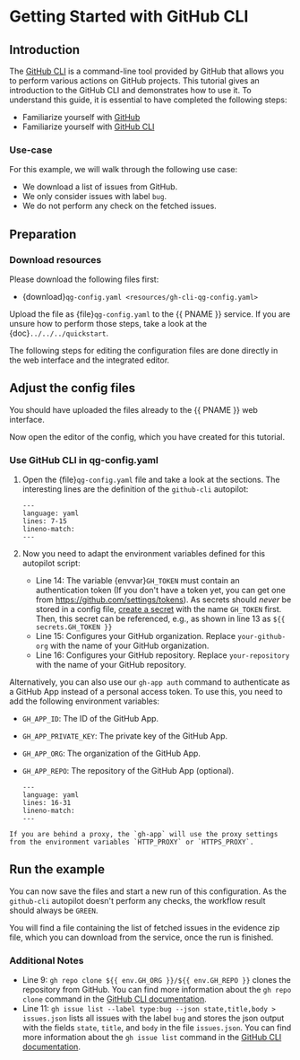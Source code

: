 <!--
SPDX-FileCopyrightText: 2024 grow platform GmbH

SPDX-License-Identifier: MIT
-->

# Getting Started with GitHub CLI

## Introduction

The [GitHub CLI](https://cli.github.com/) is a command-line tool provided by GitHub that allows you to perform various actions on GitHub projects. This tutorial gives an introduction to the GitHub CLI and demonstrates how to use it. To understand this guide, it is essential to have completed the following steps:

- Familiarize yourself with [GitHub](https://docs.github.com)
- Familiarize yourself with [GitHub CLI](https://cli.github.com/)

### Use-case

For this example, we will walk through the following use case:

- We download a list of issues from GitHub.
- We only consider issues with label `bug`.
- We do not perform any check on the fetched issues.

## Preparation

### Download resources

Please download the following files first:

- {download}`qg-config.yaml <resources/gh-cli-qg-config.yaml>`

Upload the file as {file}`qg-config.yaml` to the {{ PNAME }} service. If you are unsure
how to perform those steps, take a look at the {doc}`../../../quickstart`.

The following steps for editing the configuration files are done directly in the
web interface and the integrated editor.

## Adjust the config files

You should have uploaded the files already to the {{ PNAME }} web interface.

Now open the editor of the config, which you have created for this tutorial.

### Use GitHub CLI in qg-config.yaml

1. Open the {file}`qg-config.yaml` file and take a look at the sections.
   The interesting lines are the definition of the `github-cli` autopilot:

   ```{literalinclude} resources/gh-cli-qg-config.yaml
   ---
   language: yaml
   lines: 7-15
   lineno-match:
   ---
   ```

2. Now you need to adapt the environment variables defined for this autopilot script:
   - Line 14: The variable {envvar}`GH_TOKEN` must contain an
     authentication token (If you don't have a token yet, you can get one from
     <https://github.com/settings/tokens>).
     As secrets should _never_ be stored in a config file, [create a secret](../../../core/secrets/how-to-add-secrets.md) with the name `GH_TOKEN` first.
     Then, this secret can be referenced, e.g., as shown in line 13 as `${{ secrets.GH_TOKEN }}`
   - Line 15: Configures your GitHub organization. Replace `your-github-org` with the name of your GitHub organization.
   - Line 16: Configures your GitHub repository. Replace `your-repository` with the name of your GitHub repository.

Alternatively, you can also use our `gh-app auth` command to authenticate as a GitHub App instead of a personal access token. To use this, you need to add the following environment variables:

- `GH_APP_ID`: The ID of the GitHub App.
- `GH_APP_PRIVATE_KEY`: The private key of the GitHub App.
- `GH_APP_ORG`: The organization of the GitHub App.
- `GH_APP_REPO`: The repository of the GitHub App (optional).

   ```{literalinclude} resources/gh-cli-qg-config.yaml
   ---
   language: yaml
   lines: 16-31
   lineno-match:
   ---
   ```

```{note}
If you are behind a proxy, the `gh-app` will use the proxy settings from the environment variables `HTTP_PROXY` or `HTTPS_PROXY`.
```

## Run the example

You can now save the files and start a new run of this configuration.
As the `github-cli` autopilot doesn't perform any checks, the workflow
result should always be `GREEN`.

You will find a file containing the list of fetched issues in the
evidence zip file, which you can download from the service, once the run is finished.

### Additional Notes

- Line 9: `gh repo clone ${{ env.GH_ORG }}/${{ env.GH_REPO }}` clones the repository from GitHub. You can find more information about the `gh repo clone` command in the [GitHub CLI documentation](https://cli.github.com/manual/gh_repo_clone).
- Line 11: `gh issue list --label type:bug --json state,title,body > issues.json` lists all issues with the label `bug` and stores the json output with the fields `state`, `title`, and `body` in the file `issues.json`. You can find more information about the `gh issue list` command in the [GitHub CLI documentation](https://cli.github.com/manual/gh_issue_list).
